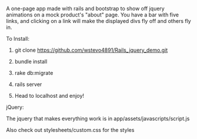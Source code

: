 A one-page app made with rails and bootstrap to show off jquery animations on a mock product's "about" page.
You have a bar with five links, and clicking on a link will make the displayed divs fly off and others fly in.

To Install:

1. git clone https://github.com/wstevo4891/Rails_jquery_demo.git

2. bundle install

3. rake db:migrate

4. rails server

5. Head to localhost and enjoy!

jQuery:

The jquery that makes everything work is in app/assets/javascripts/script.js

Also check out stylesheets/custom.css for the styles

